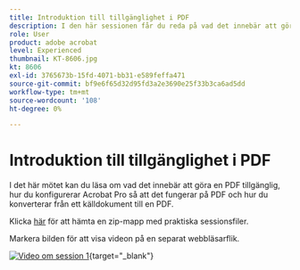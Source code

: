 ```yaml
---
title: Introduktion till tillgänglighet i PDF
description: I den här sessionen får du reda på vad det innebär att göra en PDF tillgänglig, hur du konfigurerar Acrobat Pro så att det fungerar på PDF och hur du konverterar från ett källdokument till en PDF
role: User
product: adobe acrobat
level: Experienced
thumbnail: KT-8606.jpg
kt: 8606
exl-id: 3765673b-15fd-4071-bb31-e589feffa471
source-git-commit: bf9e6f65d32d95fd3a2e3690e25f33b3ca6ad5dd
workflow-type: tm+mt
source-wordcount: '108'
ht-degree: 0%

---
```


# Introduktion till tillgänglighet i PDF

I det här mötet kan du läsa om vad det innebär att göra en PDF tillgänglig, hur du konfigurerar Acrobat Pro så att det fungerar på PDF och hur du konverterar från ett källdokument till en PDF.

Klicka [här](../assets/accessibilitysession1.zip) för att hämta en zip-mapp med praktiska sessionsfiler.

Markera bilden för att visa videon på en separat webbläsarflik.

[![Video om session 1](../assets/Accessibilitysession1_YT.png)](https://www.youtube.com/embed/DaadHIWHgzU){target="_blank"}
